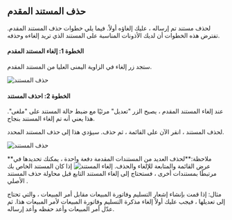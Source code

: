 ## حذف المستند المقدم

لحذف مستند تم إرساله ، عليك إلغاؤه أولاً. فيما يلي خطوات حذف المستند المقدم. تفترض هذه الخطوات أن لديك الأذونات المناسبة على المستند الذي تريد إلغاءه وحذفه.

#### الخطوة 1: إلغاء المستند المقدم

ستجد زر إلغاء في الزاوية اليمنى العليا من المستند المقدم.

![حذف المستند](https://docs.erpnext.com/files/cancel-delete-submitted-doc-1.png)

#### الخطوة 2: احذف المستند

عند إلغاء المستند المقدم ، يصبح الزر "تعديل" مرئيًا مع ضبط حالة المستند على "ملغى". هذا يعني أنه تم إلغاء المستند بنجاح.

لحذف المستند ، انقر الآن على القائمة ، ثم حذف. سيؤدي هذا إلى حذف المستند المحدد.

![حذف المستند](https://docs.erpnext.com/files/cancel-delete-submitted-doc-2.png)

**ملاحظة:**لحذف العديد من المستندات المقدمة دفعة واحدة ، يمكنك تحديدها في عرض القائمة والمتابعة للإلغاء والحذف. ![إلغاء المستند](https://docs.erpnext.com/files/cancel-list-view.gif) إذا كان المستند الخاص بك مرتبطًا بمستندات أخرى ، فستحتاج إلى إلغاء المستند التابع قبل محاولة حذف المستند الأصلي .

مثال: إذا قمت بإنشاء إشعار التسليم وفاتورة المبيعات مقابل أمر المبيعات ، والتي تحتاج إلى تعديلها ، فيجب عليك أولاً إلغاء مذكرة التسليم وفاتورة المبيعات لأمر المبيعات هذا. ثم عدّل أمر المبيعات وأعد حفظه وأعد إرساله.